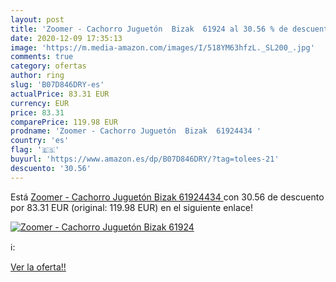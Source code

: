 ```yaml
---
layout: post
title: 'Zoomer - Cachorro Juguetón  Bizak  61924 al 30.56 % de descuento'
date: 2020-12-09 17:35:13
image: 'https://m.media-amazon.com/images/I/518YM63hfzL._SL200_.jpg'
comments: true
category: ofertas
author: ring
slug: 'B07D846DRY-es'
actualPrice: 83.31 EUR
currency: EUR
price: 83.31
comparePrice: 119.98 EUR
prodname: 'Zoomer - Cachorro Juguetón  Bizak  61924434 '
country: 'es'
flag: '🇪🇸'
buyurl: 'https://www.amazon.es/dp/B07D846DRY/?tag=tolees-21'
descuento: '30.56'
---
```


Está [Zoomer - Cachorro Juguetón  Bizak  61924434 ](https://www.amazon.es/dp/B07D846DRY/?tag=tolees-21) con 30.56 de descuento por 83.31 EUR (original: 119.98 EUR) en el siguiente enlace!

[![Zoomer - Cachorro Juguetón  Bizak  61924](https://m.media-amazon.com/images/I/518YM63hfzL._SL200_.jpg)](https://www.amazon.es/dp/B07D846DRY/?tag=tolees-21)

ℹ️:


[Ver la oferta!!](https://www.amazon.es/dp/B07D846DRY/?tag=tolees-21)

